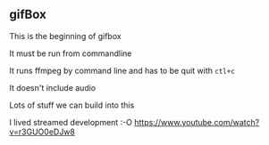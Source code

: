 ## gifBox

This is the beginning of gifbox

It must be run from commandline

It runs ffmpeg by command line and has to be quit with `ctl+c`

It doesn't include audio

Lots of stuff we can build into this

I lived streamed development :-O https://www.youtube.com/watch?v=r3GUO0eDJw8
